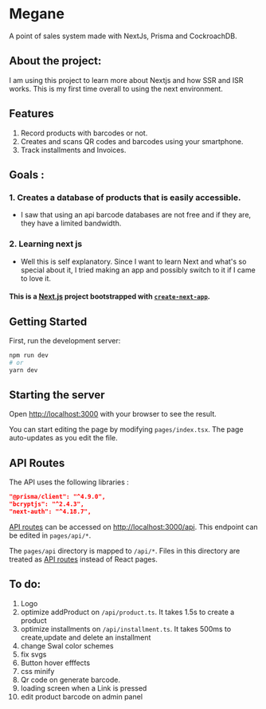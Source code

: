 # Megane

A point of sales system made with NextJs, Prisma and CockroachDB.

## About the project:

I am using this project to learn more about Nextjs and how SSR and ISR works. This is my first time overall to using the next environment.

## Features

1. Record products with barcodes or not.
1. Creates and scans QR codes and barcodes using your smartphone.
1. Track installments and Invoices.

## Goals :

### 1. Creates a database of products that is easily accessible.

- I saw that using an api barcode databases are not free and if they are, they have a limited bandwidth.

### 2. Learning next js

- Well this is self explanatory. Since I want to learn Next and what's so special about it, I tried making an app and possibly switch to it if I came to love it.

#### This is a [Next.js](https://nextjs.org/) project bootstrapped with [`create-next-app`](https://github.com/vercel/next.js/tree/canary/packages/create-next-app).

## Getting Started

First, run the development server:

```bash
npm run dev
# or
yarn dev
```

## Starting the server

Open [http://localhost:3000](http://localhost:3000) with your browser to see the result.

You can start editing the page by modifying `pages/index.tsx`. The page auto-updates as you edit the file.

## API Routes

The API uses the following libraries :

```json
"@prisma/client": "^4.9.0",
"bcryptjs": "^2.4.3",
"next-auth": "^4.18.7",
```

[API routes](https://nextjs.org/docs/api-routes/introduction) can be accessed on [http://localhost:3000/api](http://localhost:3000/api/*). This endpoint can be edited in `pages/api/*`.

The `pages/api` directory is mapped to `/api/*`. Files in this directory are treated as [API routes](https://nextjs.org/docs/api-routes/introduction) instead of React pages.

## To do:

1. Logo
1. optimize addProduct on `/api/product.ts`. It takes 1.5s to create a product
1. optimize installments on `/api/installment.ts`. It takes 500ms to create,update and delete an installment
1. change Swal color schemes
1. fix svgs
1. Button hover efffects
1. css minify
1. Qr code on generate barcode.
1. loading screen when a Link is pressed
1. edit product barcode on admin panel
